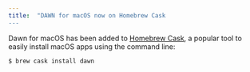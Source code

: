 ```yaml
---
title:  "DAWN for macOS now on Homebrew Cask
---
```


Dawn for macOS has been added to [Homebrew Cask](https://caskroom.github.io), a popular tool to easily install macOS apps using the command line:

``` bash
$ brew cask install dawn
```


